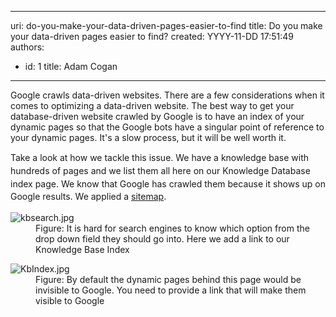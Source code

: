 

---
uri: do-you-make-your-data-driven-pages-easier-to-find
title: Do you make your data-driven pages easier to find?
created: YYYY-11-DD 17:51:49
authors:
  - id: 1
    title: Adam Cogan
---




<span class='intro'> <p>​​Google crawls data-driven websites. There are a few considerations when it comes to optimizing a data-driven website. The best way to get your database-driven website crawled by Google is to have an index of your dynamic pages so that the Google bots have a singular point of reference to your dynamic pages. It's a slow process, but it will be well worth it.</p><p></p> </span>

<p>​<span style="line-height&#58;20.8px;">Take a look at how we tackle this issue. We have a knowledge base with hundreds of pages and we list them all here on our Knowledge Database index page. We know that Google has crawled them because it shows up on Google results. We applied a&#160;</span><a href="https&#58;//support.google.com/webmasters/answer/156184?hl=en" style="line-height&#58;20.8px;">sitemap</a><span style="line-height&#58;20.8px;">.</span></p><dl class="image"><dt><img src="/PublishingImages/kbsearch.jpg" alt="kbsearch.jpg" /></dt><dd>Figure&#58; It is hard for search engines to know which option from the drop down field they should go into. Here we add a link to our Knowledge Base Index</dd></dl><dl class="image"><dt><img src="/PublishingImages/KbIndex.jpg" alt="KbIndex.jpg" /></dt><dd>Figure&#58; By default the dynamic pages behind this page would be invisible to Google. You need to provide a link that will make them visible to Google​​​​</dd></dl>


